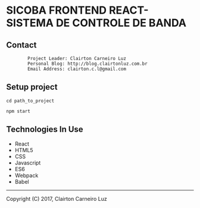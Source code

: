 SICOBA FRONTEND REACT- SISTEMA DE CONTROLE DE BANDA
=====================================

Contact
-------

            Project Leader: Clairton Carneiro Luz
            Personal Blog: http://blog.clairtonluz.com.br
            Email Address: clairton.c.l@gmail.com

Setup project
-------------
```shell
cd path_to_project

npm start
```

Technologies In Use
-------------------

- React
- HTML5
- CSS
- Javascript
- ES6
- Webpack
- Babel

--------------------------------------------
Copyright (C) 2017, Clairton Carneiro Luz
